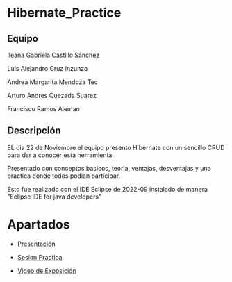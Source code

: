 # Hibernate_Practice

## Equipo

Ileana Gabriela Castillo Sánchez

Luis Alejandro Cruz Inzunza

Andrea Margarita Mendoza Tec

Arturo Andres Quezada Suarez

Francisco Ramos Aleman

## Descripción

EL dia 22 de Noviembre el equipo presento Hibernate con un sencillo CRUD para dar a conocer esta herramienta.

Presentado con conceptos basicos, teoria, ventajas, desventajas y una practica donde todos podian participar.

Esto fue realizado con el IDE Eclipse de 2022-09 instalado de manera "Eclipse IDE for java developers"

# Apartados


* [Presentación](/Hibernate.pdf)

* [Sesion Practica](/Practica.md)

* [Video de Exposición](https://youtu.be/xu6JaAqIQkU)